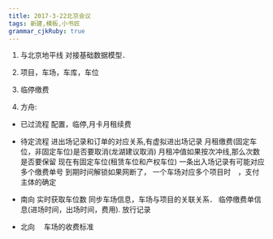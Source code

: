 ```yaml
---
title: 2017-3-22北京会议
tags: 新建,模板,小书匠
grammar_cjkRuby: true
---
```

1. 与北京地平线 对接基础数据模型．
2. 项目，车场，车库，车位

3. 临停缴费  
4. 方舟:

* 已过流程
 配置，临停,月卡月租续费
* 待定流程
  进出场记录和订单的对应关系,有虚拟进出场记录
  月租缴费(固定车位，非固定车位)是否要取消(龙湖建议取消)
  月租冲值如果按次冲线,那么次数是否要保留
  现在有固定车位(租赁车位和产权车位)
  一条出入场记录有可能对应多个缴费单号
  到期时间解锁如果网断了，
  一个车场对应多个项目时　，支付主体的确定
  
* 南向
实时获取车位数
同步车场信息，车场与项目的关联关系．
临停缴费单信息(进场时间，出场时间，费用).
放行记录


* 北向
　车场的收费标准